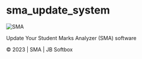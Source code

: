 # sma_update_system
![SMA](https://github.com/Jbsoftboxsl/sma_update_system/assets/144863834/812e4755-e6b1-4c1b-bb64-8321b0fb772c)

Update Your Student Marks Analyzer (SMA) software

&copy; 2023 | SMA | JB Softbox
